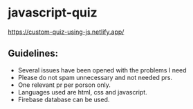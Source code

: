 # javascript-quiz
https://custom-quiz-using-js.netlify.app/

## Guidelines:
- Several issues have been opened with the problems I need
- Please do not spam unnecessary and not needed prs.
- One relevant pr per porson only.
- Languages used are html, css and javascript.
- Firebase database can be used.
